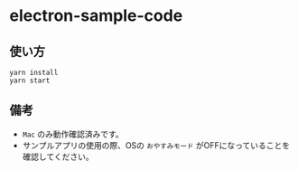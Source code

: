 # electron-sample-code

## 使い方
```
yarn install
yarn start
```

## 備考
- `Mac` のみ動作確認済みです。
- サンプルアプリの使用の際、OSの `おやすみモード` がOFFになっていることを確認してください。
